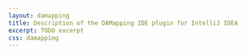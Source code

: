 ```yaml
---
layout: damapping
title: Description of the DAMapping IDE plugin for IntelliJ IDEA
excerpt: TODO excerpt
css: damapping
---
```


